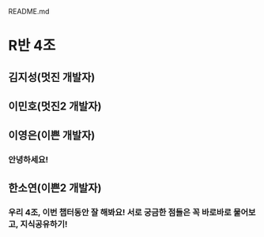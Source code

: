 
README.md

# R반 4조

## 김지성(멋진 개발자)

## 이민호(멋진2 개발자)

## 이영은(이쁜 개발자)
### 안녕하세요!

## 한소연(이쁜2 개발자)

### 우리 4조, 이번 챕터동안 잘 해봐요! 서로 궁금한 점들은 꼭 바로바로 물어보고, 지식공유하기!
